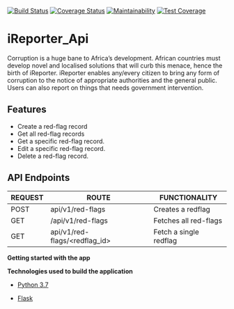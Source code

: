 [![Build Status](https://travis-ci.org/nadralia/iReporter_Api.svg?branch=data_structures)](https://travis-ci.org/nadralia/iReporter_Api)
[![Coverage Status](https://coveralls.io/repos/github/nadralia/iReporter_Api/badge.svg?branch=data_structures)](https://coveralls.io/github/nadralia/iReporter_Api?branch=data_structures)
[![Maintainability](https://api.codeclimate.com/v1/badges/4ebc197ca3dd76fa3ef7/maintainability)](https://codeclimate.com/github/nadralia/iReporter_Api/maintainability)
[![Test Coverage](https://api.codeclimate.com/v1/badges/4ebc197ca3dd76fa3ef7/test_coverage)](https://codeclimate.com/github/nadralia/iReporter_Api/test_coverage)
# iReporter_Api
Corruption is a huge bane to Africa’s development. African countries must develop novel and localised solutions that will curb this menace, hence the birth of iReporter. iReporter enables any/every citizen to bring any form of corruption to the notice of appropriate authorities and the general public. Users can also report on things that needs government intervention.


## Features 
- Create a red-flag record
- Get all red-flag records
- Get a specific red-flag record.
- Edit a specific red-flag record.
- Delete a red-flag record.

## API Endpoints
| REQUEST | ROUTE | FUNCTIONALITY |
| ------- | ----- | ------------- |
| POST | api/v1/red-flags | Creates a redflag |
| GET | /api/v1/red-flags | Fetches all red-flags|
| GET | api/v1/red-flags/&lt;redflag_id&gt; | Fetch a single redflag |

**Getting started with the app**

**Technologies used to build the application**

* [Python 3.7](https://docs.python.org/3/)

* [Flask](http://flask.pocoo.org/)